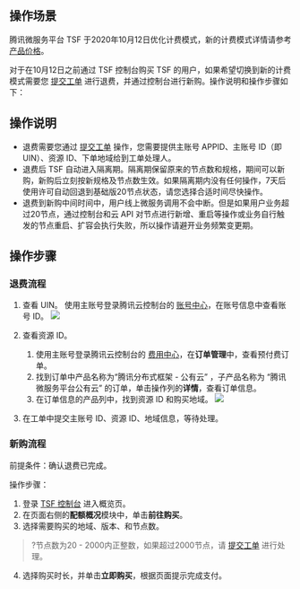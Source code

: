 ## 操作场景

腾讯微服务平台 TSF 于2020年10月12日优化计费模式，新的计费模式详情请参考 [产品价格](https://cloud.tencent.com/document/product/649/48614)。

对于在10月12日之前通过 TSF 控制台购买 TSF 的用户，如果希望切换到新的计费模式需要您 [提交工单](https://console.cloud.tencent.com/workorder/category) 进行退费，并通过控制台进行新购。操作说明和操作步骤如下：



## 操作说明

- 退费需要您通过 [提交工单](https://console.cloud.tencent.com/workorder/category) 操作，您需要提供主账号 APPID、主账号 ID（即 UIN）、资源 ID、下单地域给到工单处理人。
- 退费后 TSF 自动进入隔离期。隔离期保留原来的节点数和规格，期间可以新购，新购后立刻按新规格及节点数生效。如果隔离期内没有任何操作，7天后使用许可自动回退到基础版20节点状态，请您选择合适时间尽快操作。
- 退费到新购中间时间中，用户线上微服务调用不会中断。但是如果用户业务超过20节点，通过控制台和云 API 对节点进行新增、重启等操作或业务自行触发的节点重启、扩容会执行失败，所以操作请避开业务频繁变更期。



## 操作步骤

### 退费流程

1. 查看 UIN。
   使用主账号登录腾讯云控制台的 [账号中心](https://console.cloud.tencent.com/developer)，在账号信息中查看账号 ID。
   ![](https://main.qcloudimg.com/raw/33062d9390b79e4ed859943a8a4d4596.png)

2. 查看资源 ID。
   1. 使用主账号登录腾讯云控制台的 [费用中心](https://console.cloud.tencent.com/expense)，在**订单管理**中，查看预付费订单。
   2. 找到订单中产品名称为“腾讯分布式框架 - 公有云” ，子产品名称为 “腾讯微服务平台公有云” 的订单，单击操作列的**详情**，查看订单信息。
   3. 在订单信息的产品列中，找到资源 ID 和购买地域。
      ![](https://main.qcloudimg.com/raw/434db7e687b169b889ef181deb8e07e7.png)

3. 在工单中提交主账号 ID、资源 ID、地域信息，等待处理。


### 新购流程

前提条件：确认退费已完成。

操作步骤：

1. 登录 [TSF 控制台](https://console.cloud.tencent.com/tsf/index?rid=1) 进入概览页。
2. 在页面右侧的**配额概况**模块中，单击**前往购买**。
3. 选择需要购买的地域、版本、和节点数。
>?节点数为20 - 2000内正整数，如果超过2000节点，请 [提交工单](https://console.cloud.tencent.com/workorder/category) 进行处理。
4. 选择购买时长，并单击**立即购买**，根据页面提示完成支付。
